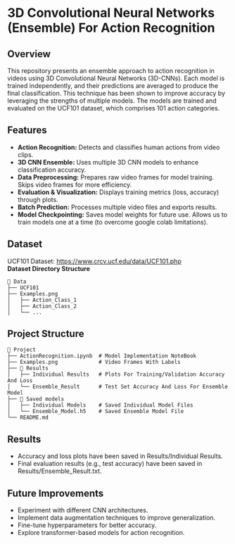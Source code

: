 # 3D Convolutional Neural Networks (Ensemble) For Action Recognition 

## Overview
This repository presents an ensemble approach to action recognition in videos using 3D Convolutional Neural Networks (3D-CNNs). Each model is trained independently, and their predictions are averaged to produce the final classification. This technique has been shown to improve accuracy by leveraging the strengths of multiple models. The models are trained and evaluated on the UCF101 dataset, which comprises 101 action categories.


## Features
- **Action Recognition:** Detects and classifies human actions from video clips.
- **3D CNN Ensemble:** Uses multiple 3D CNN models to enhance classification accuracy.
- **Data Preprocessing:** Prepares raw video frames for model training. Skips video frames for more efficiency.
- **Evaluation & Visualization:** Displays training metrics (loss, accuracy) through plots.
- **Batch Prediction:** Processes multiple video files and exports results.
- **Model Checkpointing:** Saves model weights for future use. Allows us to train models one at a time (to overcome google colab limitations).


## Dataset
UCF101 Dataset: https://www.crcv.ucf.edu/data/UCF101.php  
**Dataset Directory Structure**
```
📂 Data
├── UCF101             
├── Examples.png                     
│   ├── Action_Class_1  
│   ├── Action_Class_2
│   └── ...
```


## Project Structure
```
📂 Project
├── ActionRecognition.ipynb  # Model Implementation NoteBook           
├── Examples.png             # Video Frames With Labels
├── 📁 Results              
│   ├── Individual Results   # Plots For Training/Validation Accuracy And Loss
│   └── Ensemble_Result      # Test Set Accuracy And Loss For Ensemble Model 
├── 📁 Saved models                  
│   ├── Individual Models    # Saved Individual Model Files
│   └── Ensemble_Model.h5    # Saved Ensemble Model File
└── README.md                 
```


## Results
- Accuracy and loss plots have been saved in Results/Individual Results.
- Final evaluation results (e.g., test accuracy) have been saved in Results/Ensemble_Result.txt.


## Future Improvements
- Experiment with different CNN architectures.
- Implement data augmentation techniques to improve generalization.
- Fine-tune hyperparameters for better accuracy.
- Explore transformer-based models for action recognition.
